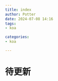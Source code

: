 ```yaml
---
title: index
author: Potter
date: 2024-07-08 14:16
tags: 
- koa

categories: 
- koa

---
```


# 待更新
